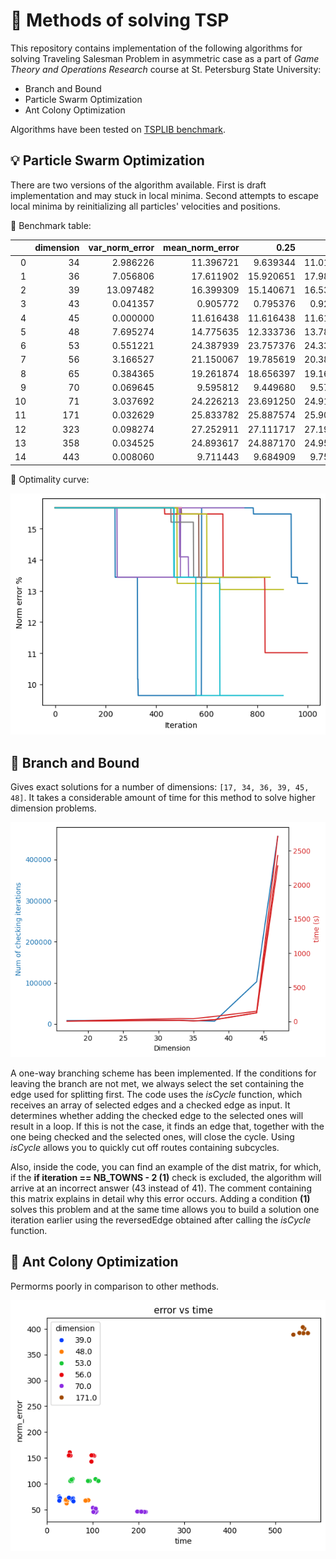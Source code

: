 # :briefcase: Methods of solving TSP

This repository contains implementation of the following algorithms for solving Traveling Salesman Problem in asymmetric case as a part of *Game Theory and Operations Research* course at St. Petersburg State University:
* Branch and Bound
* Particle Swarm Optimization
* Ant Colony Optimization

Algorithms have been tested on [TSPLIB benchmark](http://comopt.ifi.uni-heidelberg.de/software/TSPLIB95/).

## :bulb: Particle Swarm Optimization
There are two versions of the algorithm available. First is draft implementation and may stuck in local minima. Second attempts to escape local minima by reinitializing all particles' velocities and positions.

:memo: Benchmark table:

|           |   dimension    |  var_norm_error | mean_norm_error |    0.25 |      0.5  |     0.75  |
|----------:|---------------:|----------------:|----------:|----------:|----------:|-----------|
|     0     |             34 |        2.986226 | 11.396721 |  9.639344 | 11.016393 | 13.442623 |
|     1     |             36 |        7.056806 | 17.611902 | 15.920651 | 17.980671 | 19.544761 |
|     2     |             39 |       13.097482 | 16.399309 | 15.140671 | 16.535044 | 18.447680 |
|     3     |             43 |        0.041357 |  0.905772 |  0.795376 |  0.921419 |  1.095271 |
|     4     |             45 |        0.000000 | 11.616438 | 11.616438 | 11.616438 | 11.616438 |
|     5     |             48 |        7.695274 | 14.775635 | 12.333736 | 13.780042 | 16.736842 |
|     6     |             53 |        0.551221 | 24.387939 | 23.757376 | 24.332433 | 24.914991 |
|     7     |             56 |        3.166527 | 21.150067 | 19.785619 | 20.388566 | 22.208575 |
|     8     |             65 |        0.384365 | 19.261874 | 18.656397 | 19.169876 | 19.726145 |
|     9     |             70 |        0.069645 |  9.595812 |  9.449680 |  9.579988 |  9.848749 |
|     10    |             71 |        3.037692 | 24.226213 | 23.691250 | 24.914024 | 25.487199 |
|     11    |            171 |        0.032629 | 25.833782 | 25.887574 | 25.901022 | 25.901022 |
|     12    |            323 |        0.098274 | 27.252911 | 27.111717 | 27.193460 | 27.411444 |
|     13    |            358 |        0.034525 | 24.893617 | 24.887170 | 24.951644 | 25.016119 |
|     14    |            443 |        0.008060 |  9.711443 |  9.684909 |  9.751244 |  9.784411 |

:triangular_ruler: Optimality curve:

![results_pso](images/pso_opt.png)

## :deciduous_tree: Branch and Bound

Gives exact solutions for a number of dimensions: `[17, 34, 36, 39, 45, 48]`. It takes a considerable amount of time for this method to solve higher dimension problems.

![results](images/bbound_time_dimension.png)

A one-way branching scheme has been implemented. If the conditions for leaving the branch are not met, we always select the set containing the edge used for splitting first. The code uses the *isCycle* function, which receives an array of selected edges and a checked edge as input. It determines whether adding the checked edge to the selected ones will result in a loop. If this is not the case, it finds an edge that, together with the one being checked and the selected ones, will close the cycle. 
Using *isCycle* allows you to quickly cut off routes containing subcycles. 

Also, inside the code, you can find an example of the dist matrix, for which, if the **if iteration == NB_TOWNS - 2 (1)** check is excluded, the algorithm will arrive at an incorrect answer (43 instead of 41). The comment containing this matrix explains in detail why this error occurs. Adding a condition **(1)** solves this problem and at the same time allows you to build a solution one iteration earlier using the reversedEdge obtained after calling the *isCycle* function.

## :ant: Ant Colony Optimization

Permorms poorly in comparison to other methods.

![results_aco](images/aco_error_dim.png)
